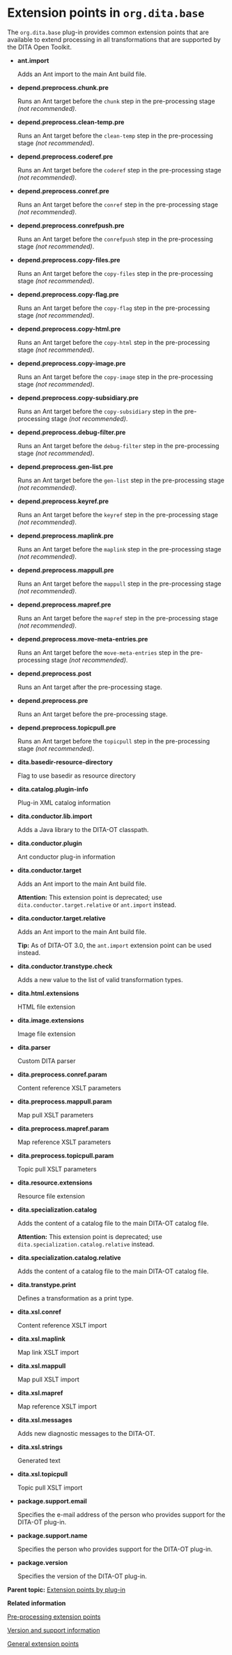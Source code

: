 # Extension points in `org.dita.base`

The `org.dita.base` plug-in provides common extension points that are available to extend processing in all transformations that are supported by the DITA Open Toolkit.

-   **ant.import**

    Adds an Ant import to the main Ant build file.

-   **depend.preprocess.chunk.pre**

    Runs an Ant target before the `chunk` step in the pre-processing stage *\(not recommended\)*.

-   **depend.preprocess.clean-temp.pre**

    Runs an Ant target before the `clean-temp` step in the pre-processing stage *\(not recommended\)*.

-   **depend.preprocess.coderef.pre**

    Runs an Ant target before the `coderef` step in the pre-processing stage *\(not recommended\)*.

-   **depend.preprocess.conref.pre**

    Runs an Ant target before the `conref` step in the pre-processing stage *\(not recommended\)*.

-   **depend.preprocess.conrefpush.pre**

    Runs an Ant target before the `conrefpush` step in the pre-processing stage *\(not recommended\)*.

-   **depend.preprocess.copy-files.pre**

    Runs an Ant target before the `copy-files` step in the pre-processing stage *\(not recommended\)*.

-   **depend.preprocess.copy-flag.pre**

    Runs an Ant target before the `copy-flag` step in the pre-processing stage *\(not recommended\)*.

-   **depend.preprocess.copy-html.pre**

    Runs an Ant target before the `copy-html` step in the pre-processing stage *\(not recommended\)*.

-   **depend.preprocess.copy-image.pre**

    Runs an Ant target before the `copy-image` step in the pre-processing stage *\(not recommended\)*.

-   **depend.preprocess.copy-subsidiary.pre**

    Runs an Ant target before the `copy-subsidiary` step in the pre-processing stage *\(not recommended\)*.

-   **depend.preprocess.debug-filter.pre**

    Runs an Ant target before the `debug-filter` step in the pre-processing stage *\(not recommended\)*.

-   **depend.preprocess.gen-list.pre**

    Runs an Ant target before the `gen-list` step in the pre-processing stage *\(not recommended\)*.

-   **depend.preprocess.keyref.pre**

    Runs an Ant target before the `keyref` step in the pre-processing stage *\(not recommended\)*.

-   **depend.preprocess.maplink.pre**

    Runs an Ant target before the `maplink` step in the pre-processing stage *\(not recommended\)*.

-   **depend.preprocess.mappull.pre**

    Runs an Ant target before the `mappull` step in the pre-processing stage *\(not recommended\)*.

-   **depend.preprocess.mapref.pre**

    Runs an Ant target before the `mapref` step in the pre-processing stage *\(not recommended\)*.

-   **depend.preprocess.move-meta-entries.pre**

    Runs an Ant target before the `move-meta-entries` step in the pre-processing stage *\(not recommended\)*.

-   **depend.preprocess.post**

    Runs an Ant target after the pre-processing stage.

-   **depend.preprocess.pre**

    Runs an Ant target before the pre-processing stage.

-   **depend.preprocess.topicpull.pre**

    Runs an Ant target before the `topicpull` step in the pre-processing stage *\(not recommended\)*.

-   **dita.basedir-resource-directory**

    Flag to use basedir as resource directory

-   **dita.catalog.plugin-info**

    Plug-in XML catalog information

-   **dita.conductor.lib.import**

    Adds a Java library to the DITA-OT classpath.

-   **dita.conductor.plugin**

    Ant conductor plug-in information

-   **dita.conductor.target**

    Adds an Ant import to the main Ant build file.

    **Attention:** This extension point is deprecated; use `dita.conductor.target.relative` or `ant.import` instead.

-   **dita.conductor.target.relative**

    Adds an Ant import to the main Ant build file.

    **Tip:** As of DITA-OT 3.0, the `ant.import` extension point can be used instead.

-   **dita.conductor.transtype.check**

    Adds a new value to the list of valid transformation types.

-   **dita.html.extensions**

    HTML file extension

-   **dita.image.extensions**

    Image file extension

-   **dita.parser**

    Custom DITA parser

-   **dita.preprocess.conref.param**

    Content reference XSLT parameters

-   **dita.preprocess.mappull.param**

    Map pull XSLT parameters

-   **dita.preprocess.mapref.param**

    Map reference XSLT parameters

-   **dita.preprocess.topicpull.param**

    Topic pull XSLT parameters

-   **dita.resource.extensions**

    Resource file extension

-   **dita.specialization.catalog**

    Adds the content of a catalog file to the main DITA-OT catalog file.

    **Attention:** This extension point is deprecated; use `dita.specialization.catalog.relative` instead.

-   **dita.specialization.catalog.relative**

    Adds the content of a catalog file to the main DITA-OT catalog file.

-   **dita.transtype.print**

    Defines a transformation as a print type.

-   **dita.xsl.conref**

    Content reference XSLT import

-   **dita.xsl.maplink**

    Map link XSLT import

-   **dita.xsl.mappull**

    Map pull XSLT import

-   **dita.xsl.mapref**

    Map reference XSLT import

-   **dita.xsl.messages**

    Adds new diagnostic messages to the DITA-OT.

-   **dita.xsl.strings**

    Generated text

-   **dita.xsl.topicpull**

    Topic pull XSLT import

-   **package.support.email**

    Specifies the e-mail address of the person who provides support for the DITA-OT plug-in.

-   **package.support.name**

    Specifies the person who provides support for the DITA-OT plug-in.

-   **package.version**

    Specifies the version of the DITA-OT plug-in.


**Parent topic:** [Extension points by plug-in](../extension-points/extension-points-by-plugin.md)

**Related information**  


[Pre-processing extension points](../extension-points/plugin-extension-points-pre-processing.md)

[Version and support information](../extension-points/plugin-extension-points-support.md)

[General extension points](../extension-points/plugin-extension-points-general.md)

